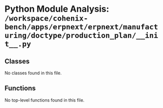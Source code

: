 # Python Module Analysis: `/workspace/cohenix-bench/apps/erpnext/erpnext/manufacturing/doctype/production_plan/__init__.py`

## Classes

No classes found in this file.


## Functions

No top-level functions found in this file.
